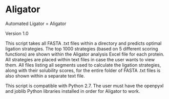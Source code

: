 # Aligator
Automated Ligator = Aligator

Version 1.0

This script takes all FASTA .txt files within a directory and predicts optimal ligation
strategies. The top 1000 strategies (based on 5 different scoring functions) are
shown within the Aligator analysis Excel file for each protein. All strategies are placed
within text files in case the user wants to view them. All files listing all segments
used to calculate the ligation strategies, along with their solubility scores, for
the entire folder of FASTA .txt files is also shown within a separate text file.

This script is compatible with Python 2.7. The user must have the openpyxl and joblib
Python libraries installed in order for Aligator to work.
